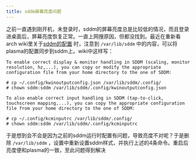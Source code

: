 ```yaml
---
title: sddm屏幕亮度问题
--- 
```


之前一直遇到刚开机，未登录时，sddm的屏幕亮度总是比较低的情况，而且登录进桌面后，屏幕亮度恢复正常。一直上网搜原因，但都没找到。最近在重新看arch wiki里关于[sddm的配置](https://wiki.archlinux.org/title/SDDM#Match_Plasma_display_configuration) 时，注意到 `/var/lib/sddm` 中的内容，可以将plasma的配置同步到sddm上。wiki中这样写：

```
To enable correct display & monitor handling in SDDM (scaling, monitor resolution, hz,...), you can copy or modify the appropriate configuration file from your home directory to the one of SDDM:
```

```shell
# cp ~/.config/kwinoutputconfig.json /var/lib/sddm/.config/
# chown sddm:sddm /var/lib/sddm/.config/kwinoutputconfig.json
```

```
To also enable correct input handling in SDDM (tap-to-click, touchscreen mapping,...), you can copy the appropriate configuration file from your home directory to the one of SDDM:
```

```shell
# cp ~/.config/kcminputrc /var/lib/sddm/.config/
# chown sddm:sddm /var/lib/sddm/.config/kcminputrc
```

于是想到会不会是因为之前的sddm运行时配置有问题，导致亮度不对呢？于是删除 `/var/lib/sddm` ，设置中重新设置sddm样式，并执行上述的4条命令。重启后亮度便和plasma的一致，至此问题得到解决